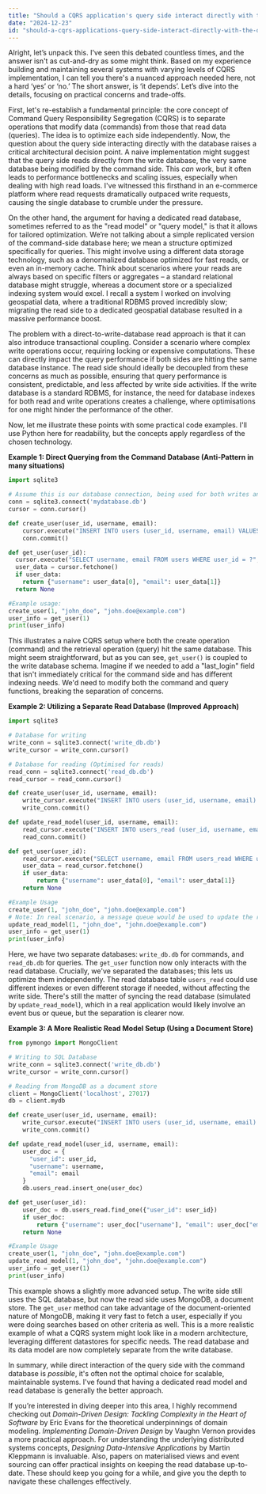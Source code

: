 ```yaml
---
title: "Should a CQRS application's query side interact directly with the database?"
date: "2024-12-23"
id: "should-a-cqrs-applications-query-side-interact-directly-with-the-database"
---
```


Alright, let’s unpack this. I've seen this debated countless times, and the answer isn't as cut-and-dry as some might think. Based on my experience building and maintaining several systems with varying levels of CQRS implementation, I can tell you there's a nuanced approach needed here, not a hard ‘yes’ or ‘no.’ The short answer, is ‘it depends’. Let’s dive into the details, focusing on practical concerns and trade-offs.

First, let's re-establish a fundamental principle: the core concept of Command Query Responsibility Segregation (CQRS) is to separate operations that modify data (commands) from those that read data (queries). The idea is to optimize each side independently. Now, the question about the query side interacting directly with the database raises a critical architectural decision point. A naive implementation might suggest that the query side reads directly from the write database, the very same database being modified by the command side. This *can* work, but it often leads to performance bottlenecks and scaling issues, especially when dealing with high read loads. I've witnessed this firsthand in an e-commerce platform where read requests dramatically outpaced write requests, causing the single database to crumble under the pressure.

On the other hand, the argument for having a dedicated read database, sometimes referred to as the "read model" or "query model," is that it allows for tailored optimization. We’re not talking about a simple replicated version of the command-side database here; we mean a structure optimized specifically for queries. This might involve using a different data storage technology, such as a denormalized database optimized for fast reads, or even an in-memory cache. Think about scenarios where your reads are always based on specific filters or aggregates – a standard relational database might struggle, whereas a document store or a specialized indexing system would excel. I recall a system I worked on involving geospatial data, where a traditional RDBMS proved incredibly slow; migrating the read side to a dedicated geospatial database resulted in a massive performance boost.

The problem with a direct-to-write-database read approach is that it can also introduce transactional coupling. Consider a scenario where complex write operations occur, requiring locking or expensive computations. These can directly impact the query performance if both sides are hitting the same database instance. The read side should ideally be decoupled from these concerns as much as possible, ensuring that query performance is consistent, predictable, and less affected by write side activities. If the write database is a standard RDBMS, for instance, the need for database indexes for both read and write operations creates a challenge, where optimisations for one might hinder the performance of the other.

Now, let me illustrate these points with some practical code examples. I'll use Python here for readability, but the concepts apply regardless of the chosen technology.

**Example 1: Direct Querying from the Command Database (Anti-Pattern in many situations)**

```python
import sqlite3

# Assume this is our database connection, being used for both writes and reads
conn = sqlite3.connect('mydatabase.db')
cursor = conn.cursor()

def create_user(user_id, username, email):
    cursor.execute("INSERT INTO users (user_id, username, email) VALUES (?, ?, ?)", (user_id, username, email))
    conn.commit()

def get_user(user_id):
  cursor.execute("SELECT username, email FROM users WHERE user_id = ?", (user_id,))
  user_data = cursor.fetchone()
  if user_data:
    return {"username": user_data[0], "email": user_data[1]}
  return None

#Example usage:
create_user(1, "john_doe", "john.doe@example.com")
user_info = get_user(1)
print(user_info)
```

This illustrates a naive CQRS setup where both the create operation (command) and the retrieval operation (query) hit the same database. This might seem straightforward, but as you can see, `get_user()` is coupled to the write database schema. Imagine if we needed to add a "last_login" field that isn't immediately critical for the command side and has different indexing needs. We'd need to modify both the command and query functions, breaking the separation of concerns.

**Example 2: Utilizing a Separate Read Database (Improved Approach)**

```python
import sqlite3

# Database for writing
write_conn = sqlite3.connect('write_db.db')
write_cursor = write_conn.cursor()

# Database for reading (Optimised for reads)
read_conn = sqlite3.connect('read_db.db')
read_cursor = read_conn.cursor()

def create_user(user_id, username, email):
    write_cursor.execute("INSERT INTO users (user_id, username, email) VALUES (?, ?, ?)", (user_id, username, email))
    write_conn.commit()

def update_read_model(user_id, username, email):
    read_cursor.execute("INSERT INTO users_read (user_id, username, email) VALUES (?, ?, ?)", (user_id, username, email))
    read_conn.commit()

def get_user(user_id):
    read_cursor.execute("SELECT username, email FROM users_read WHERE user_id = ?", (user_id,))
    user_data = read_cursor.fetchone()
    if user_data:
        return {"username": user_data[0], "email": user_data[1]}
    return None

#Example Usage
create_user(1, "john_doe", "john.doe@example.com")
# Note: In real scenario, a message queue would be used to update the read database
update_read_model(1, "john_doe", "john.doe@example.com")
user_info = get_user(1)
print(user_info)
```

Here, we have two separate databases: `write_db.db` for commands, and `read_db.db` for queries. The `get_user` function now only interacts with the read database. Crucially, we've separated the databases; this lets us optimize them independently. The read database table `users_read` could use different indexes or even different storage if needed, without affecting the write side. There's still the matter of syncing the read database (simulated by `update_read_model`), which in a real application would likely involve an event bus or queue, but the separation is clearer now.

**Example 3: A More Realistic Read Model Setup (Using a Document Store)**

```python
from pymongo import MongoClient

# Writing to SQL Database
write_conn = sqlite3.connect('write_db.db')
write_cursor = write_conn.cursor()

# Reading from MongoDB as a document store
client = MongoClient('localhost', 27017)
db = client.mydb

def create_user(user_id, username, email):
    write_cursor.execute("INSERT INTO users (user_id, username, email) VALUES (?, ?, ?)", (user_id, username, email))
    write_conn.commit()

def update_read_model(user_id, username, email):
    user_doc = {
      "user_id": user_id,
      "username": username,
      "email": email
    }
    db.users_read.insert_one(user_doc)

def get_user(user_id):
    user_doc = db.users_read.find_one({"user_id": user_id})
    if user_doc:
        return {"username": user_doc["username"], "email": user_doc["email"]}
    return None

#Example Usage
create_user(1, "john_doe", "john.doe@example.com")
update_read_model(1, "john_doe", "john.doe@example.com")
user_info = get_user(1)
print(user_info)
```

This example shows a slightly more advanced setup. The write side still uses the SQL database, but now the read side uses MongoDB, a document store. The `get_user` method can take advantage of the document-oriented nature of MongoDB, making it very fast to fetch a user, especially if you were doing searches based on other criteria as well. This is a more realistic example of what a CQRS system might look like in a modern architecture, leveraging different datastores for specific needs. The read database and its data model are now completely separate from the write database.

In summary, while direct interaction of the query side with the command database is *possible*, it's often not the optimal choice for scalable, maintainable systems. I've found that having a dedicated read model and read database is generally the better approach.

If you’re interested in diving deeper into this area, I highly recommend checking out *Domain-Driven Design: Tackling Complexity in the Heart of Software* by Eric Evans for the theoretical underpinnings of domain modeling. *Implementing Domain-Driven Design* by Vaughn Vernon provides a more practical approach. For understanding the underlying distributed systems concepts, *Designing Data-Intensive Applications* by Martin Kleppmann is invaluable. Also, papers on materialised views and event sourcing can offer practical insights on keeping the read database up-to-date. These should keep you going for a while, and give you the depth to navigate these challenges effectively.
